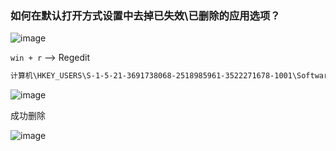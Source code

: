 ### 如何在默认打开方式设置中去掉已失效\已删除的应用选项？

![image](https://img2023.cnblogs.com/blog/2402369/202309/2402369-20230923114808157-1921707260.png)

`win + r` --> Regedit

```sh
计算机\HKEY_USERS\S-1-5-21-3691738068-2518985961-3522271678-1001\Software\Classes\Applications
```

![image](https://img2023.cnblogs.com/blog/2402369/202309/2402369-20230923114818360-1598693236.png)

成功删除

![image](https://img2023.cnblogs.com/blog/2402369/202309/2402369-20230923114826784-11697093.png)
